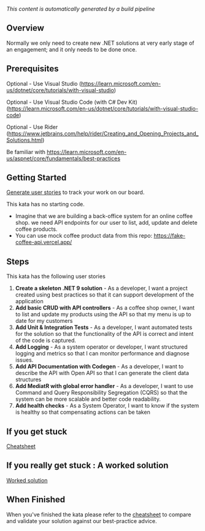 *This content is automatically generated by a build pipeline*
## Overview
Normally we only need to create new .NET solutions at very early stage of an engagement; and it only needs to be done once.
## Prerequisites
Optional - Use Visual Studio (https://learn.microsoft.com/en-us/dotnet/core/tutorials/with-visual-studio)

Optional - Use Visual Studio Code (with C# Dev Kit) (https://learn.microsoft.com/en-us/dotnet/core/tutorials/with-visual-studio-code)

Optional - Use Rider (https://www.jetbrains.com/help/rider/Creating_and_Opening_Projects_and_Solutions.html)

Be familiar with https://learn.microsoft.com/en-us/aspnet/core/fundamentals/best-practices

## Getting Started
[Generate user stories](https://dev.azure.com/TelstraPurple-Labs/Coding%20Katas/_wiki/wikis/Katas/144/Introduction?anchor=students-doing-a-kata)
 to track your work on our board.

This kata has no starting code.
* Imagine that we are building a back-office system for an online coffee shop. we need API endpoints for our user to list, add, update and delete coffee products.
* You can use mock coffee product data from this repo: https://fake-coffee-api.vercel.app/
## Steps
This kata has the following user stories
1. **Create a skeleton .NET 9 solution** - As a developer, I want a project created using best practices so that it can support development of the application
1. **Add basic CRUD with API controllers** - As a coffee shop owner, I want to list and update my products using the API so that my menu is up to date for my customers
1. **Add Unit & Integration Tests** - As a developer, I want automated tests for the solution so that the functionality of the API is correct and intent of the code is captured.
1. **Add Logging** - As a system operator or developer, I want structured logging and metrics so that I can monitor performance and diagnose issues.
1. **Add API Documentation with Codegen** - As a developer, I want to describe the API with Open API so that I can generate the client data structures
1. **Add MediatR with global error handler** - As a developer, I want to use Command and Query Responsibility Segregation (CQRS) so that the system can be more scalable and better code readability.
1. **Add health checks** - As a System Operator, I want to know if the system is healthy so that compensating actions can be taken
## If you get stuck
[Cheatsheet](../Cheat-Sheets/DotNet/DotNet-API-Basic-Project-Structure-Cheat-Sheet)
## If you really get stuck : A worked solution
[Worked solution](https://dev.azure.com/TelstraPurple-Labs/Coding%20Katas/_git/DotNet%20API?version=GTbasic-project-structure)
## When Finished
When you've finished the kata please refer to the 
[cheatsheet](../Cheat-Sheets/DotNet/DotNet-API-Basic-Project-Structure-Cheat-Sheet)
 to compare and validate your solution against our best-practice advice.
